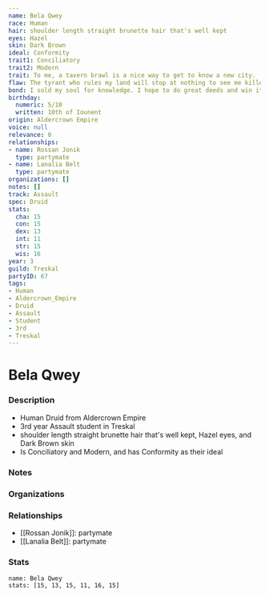 ```yaml
---
name: Bela Qwey
race: Human
hair: shoulder length straight brunette hair that's well kept
eyes: Hazel
skin: Dark Brown
ideal: Conformity
trait1: Conciliatory
trait2: Modern
trait: To me, a tavern brawl is a nice way to get to know a new city.
flaw: The tyrant who rules my land will stop at nothing to see me killed.
bond: I sold my soul for knowledge. I hope to do great deeds and win it back.
birthday:
  numeric: 5/10
  written: 10th of Iounent
origin: Aldercrown Empire
voice: null
relevance: 0
relationships:
- name: Rossan Jonik
  type: partymate
- name: Lanalia Belt
  type: partymate
organizations: []
notes: []
track: Assault
spec: Druid
stats:
  cha: 15
  con: 15
  dex: 13
  int: 11
  str: 15
  wis: 16
year: 3
guild: Treskal
partyID: 67
tags:
- Human
- Aldercrown_Empire
- Druid
- Assault
- Student
- 3rd
- Treskal
---
```

# Bela Qwey
### Description
- Human Druid from Aldercrown Empire
- 3rd year Assault student in Treskal
- shoulder length straight brunette hair that's well kept, Hazel eyes, and Dark Brown skin
- Is Conciliatory and Modern, and has Conformity as their ideal

### Notes

### Organizations

### Relationships
- [[Rossan Jonik]]: partymate
- [[Lanalia Belt]]: partymate

### Stats
```statblock
name: Bela Qwey
stats: [15, 13, 15, 11, 16, 15]
```